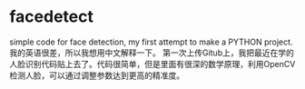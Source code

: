 # facedetect
simple code for face detection, my first attempt to make a PYTHON project.
我的英语很差，所以我想用中文解释一下。
第一次上传Gitub上，我把最近在学的人脸识别代码贴上去了。代码很简单，但是里面有很深的数学原理，利用OpenCV检测人脸，可以通过调整参数达到更高的精准度。

